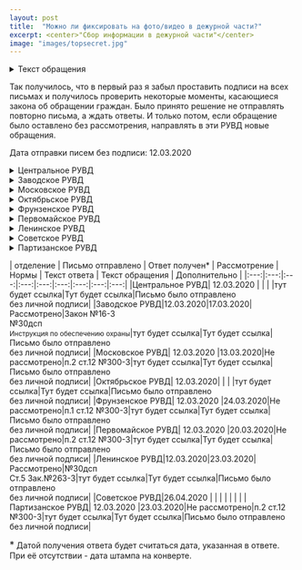 ```yaml
---
layout: post
title:  "Можно ли фиксировать на фото/видео в дежурной части?"
excerpt: <center>"Сбор информации в дежурной части"</center>
image: "images/topsecret.jpg"
---
```

<details>
  <summary>Текст обращения</summary>
 <p style="margin-left: 50px;"> Я, гражданин Республики Беларусь, обращаюсь к Вам за разъяснением.</p>
<p style="margin-left: 50px;">  В соответствии со <strong> статьей 34 Конституции Республики Беларусь, “Гражданам Республики Беларусь гарантируется право на получение, хранение и распространение полной, достоверной и своевременной информации о деятельности государственных органов, общественных объединений, о политической, экономической, культурной и международной жизни, состоянии окружающей среды.”</strong>.</p>
<p style="margin-left: 50px;">  В соответствии со <strong>ст. 5 Закона № 263 – З «Об органах внутренних дел Республики Беларусь» от 17 июля 2007 года, “Деятельность органов внутренних дел является гласной, открытой для граждан и средств массовой информации в той мере, в какой это не противоречит требованиям законодательства Республики Беларусь о защите государственных секретов и иной охраняемой законом тайны.”</strong></p>
<p style="margin-left: 50px;">	В связи с изложенным, прошу пояснить:</p>
<p>1. Возможно ли проведение аудиозаписи, фотосъемки и видеофиксации на территории дежурной части РУВД ... района.</p>
<p>2. Если указанное в п.1 не разрешено, прошу пояснить, на основании каких нормативных документов запрещается сбор информации указанными методами</p> 
  </details>
<p>Так получилось, что в первый раз я забыл проставить подписи на всех письмах и получилось проверить некоторые моменты, касающиеся закона об обращении граждан. Было принято решение не отправлять повторно письма, а ждать ответы. И только потом, если обращение было оставлено без рассмотрения, направлять в эти РУВД новые обращения.</p>
<p>Дата отправки писем без подписи: 12.03.2020</p>

<details>
  <summary>Центральное РУВД</summary>
  Ответ был дан, несмотря на отсутствие личной подписи.<br/>
  В целом ответ развернутый. В ответе ссылались на следующие документы:<br/>
  - Указ Президента Республики Беларусь "О некоторых вопросах в сфере государственных секретов" от 25.02.2011 №68;<br/>
  - Некие ведомственные правовые акты, регламентирующие режим секретности в ОВД и организацию пропускного режима на них;<br/>
  - Ссылка на то, что что указанные акты имеют гриф "Для служебного пользования" (далее ДСП);<br/>
  - Статья 18-1 Закона Республики Беларусь "Об информации, информатизации и защите информации" от 10.11.2008 №355-3, согласно которой, акты с грифом "ДСП" относятся к служебной информации, распространение которой ограничено.<br/>
  
 Ключевой момент, в вопросе "А можно ли?" кроется как раз в последнем пункте. В ответе прямым текстом говорится о невозможности разъяснения мне содержания правовых актов, которые запрещают мне проводить фотофиксацию на территории дежурной части.<br/>
 
 <code> <h5>Итог: Снимать нельзя, но мы вам не расскажем почему.</h5></code>
</details>

<details>
  <summary>Заводское РУВД</summary>
  Ответ был дан, несмотря на отсутствие личной подписи.<br/>
   В целом ответ развернутый. В ответе ссылались на следующие документы:<br/>
  - Закон Республики Беларусь от 8 Мая 2009 года №16-3 "О государственной охране";<br/>
  - Приказ МВД Республики Беларусь от 23.05.2019 №30дсп;<br/>
  - Инструкция по обеспечению охраны объектов УВД администрации Заводского района г. Минска и осуществлении пропускного режима на них.
 
 <code> Если кратко - нельзя. На основании "ДСП" приказа, который на основании Закона "О государственной охране". О том что с текстом приказа №30дсп ознакомиться нельзя не указано. </code>
 
</details>

<details>
  <summary>Московское РУВД</summary>
  На первое обращение, отправленное без подписи, пришел ответ, однако обращение по существу рассмотрено не было.<br/>
  При отказе рассмотрения ссылались на <strong>ст. 12 Закона Республики беларусь №300-3 от 18.07.2011 "Об обращениях граждан и юрижических лиц".</strong>, т.е. ссылались на отсутствие личной подписи.<br/>
  Исходя из этого в соответствии со ст.15 указанного Закона письменные обращения <strong>могут</strong> быть оставлены без рассмотрения по существу, если не соответствют требованиям, установленным пунктами 1-6 ст. 12 данного Закона.<br/>
  Т.е. могут, а не обязаны.
  01.04.2020 было направлено повторное обращение<br/>
  Вот тут уже оторвались, т.к. ответ пришел на двух листах. За развернутость конечно десяточка.<br/>
  Ссылались на следующие документы:<br/>
  - Указ Президента Республики беларусь "О некоторых опросах в сфере государственных секретов" от 25.02.2014 №68;<br/>
  - 
  ```Вердикт
  console.log("I'm a code block!");
  ```
  
</details>

<details>
  <summary>Октябрьское РУВД</summary>
  
  ```Вердикт
  console.log("I'm a code block!");
  ```
  
</details>

<details>
  <summary>Фрунзенское РУВД</summary>
  
  ```Вердикт
  console.log("I'm a code block!");
  ```
  
</details>

<details>
  <summary>Первомайское РУВД</summary>
  
  ```Вердикт
  console.log("I'm a code block!");
  ```
  
</details>

<details>
  <summary>Ленинское РУВД</summary>
  
  ```Вердикт
  console.log("I'm a code block!");
  ```
  
</details>

<details>
  <summary>Советское РУВД</summary>
  
  ```Вердикт
  console.log("I'm a code block!");
  ```
</details>

<details>
  <summary>Партизанское РУВД</summary>
  
  ```Вердикт
  console.log("I'm a code block!");
  ```
</details>

| отделение  |  Письмо отправлено | Ответ получен* | Рассмотрение  | Нормы  | Текст ответа  | Текст обращения  | Дополнительно  |
|:---:|:---:|:---:|:---:|:---:|:---:|:---:|:---:|:---:|
|Центральное РУВД| 12.03.2020 |   |   |   |тут будет ссылка|Тут будет ссылка|Письмо было отправлено <br>без личной подписи|
|Заводское РУВД|12.03.2020|17.03.2020|Рассмотрено|Закон №16-3<br>№30дсп<br><small>Инструкция по обеспечению охраны</small>|тут будет ссылка|Тут будет ссылка|Письмо было отправлено <br>без личной подписи|
|Московское РУВД| 12.03.2020 |13.03.2020|Не рассмотрено|п.2 ст.12 №300-3|тут будет ссылка|Тут будет ссылка|Письмо было отправлено <br>без личной подписи|
|Октябрьское РУВД| 12.03.2020|   |   |   |тут будет ссылка|Тут будет ссылка|Письмо было отправлено <br>без личной подписи|
|Фрунзенское РУВД| 12.03.2020 |24.03.2020|Не рассмотрено|п.1 ст.12 №300-3|тут будет ссылка|Тут будет ссылка|Письмо было отправлено <br>без личной подписи|
|Первомайское РУВД| 12.03.2020 |20.03.2020|Не рассмотрено|п.2 ст.12 №300-3|тут будет ссылка|Тут будет ссылка|Письмо было отправлено <br>без личной подписи|
|Ленинское РУВД|12.03.2020|23.03.2020|Рассмотрено|№30дсп<br>Ст.5 Зак.№263-3|тут будет ссылка|Тут будет ссылка|Письмо было отправлено <br>без личной подписи|
|Советское РУВД|26.04.2020 |   |   |   |   |   |   |
|Партизанское РУВД| 12.03.2020 |23.03.2020|Не рассмотрено|п.2 ст.12 №300-3|тут будет ссылка|Тут будет ссылка|Письмо было отправлено <br>без личной подписи|

<big>*</big> Датой получения ответа будет считаться дата, указанная в ответе. При её отсутствии - дата штампа на конверте.

